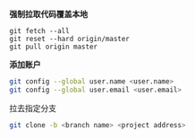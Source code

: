 **强制拉取代码覆盖本地**

```
git fetch --all
git reset --hard origin/master
git pull origin master
```

**添加账户**

```bash
git config --global user.name <user.name>
git config --global user.email <user.email>
```

拉去指定分支

```bash
git clone -b <branch name> <project address>
```



